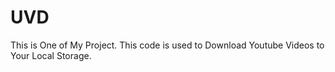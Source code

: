 # UVD
This is One of My Project. This code is used to Download Youtube Videos to Your Local Storage.
